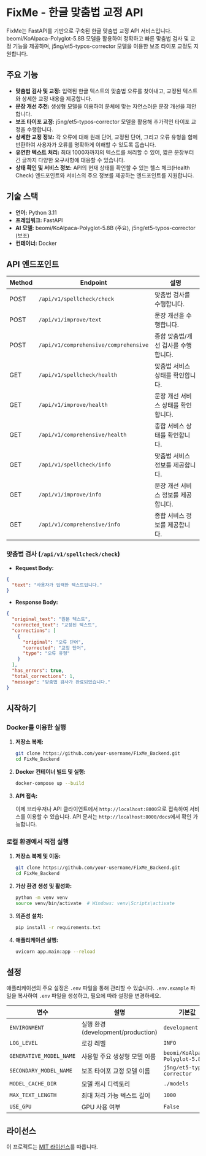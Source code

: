 # FixMe - 한글 맞춤법 교정 API

FixMe는 FastAPI를 기반으로 구축된 한글 맞춤법 교정 API 서비스입니다. beomi/KoAlpaca-Polyglot-5.8B 모델을 활용하여 정확하고 빠른 맞춤법 검사 및 교정 기능을 제공하며, j5ng/et5-typos-corrector 모델을 이용한 보조 타이포 교정도 지원합니다.

## 주요 기능

- **맞춤법 검사 및 교정:** 입력된 한글 텍스트의 맞춤법 오류를 찾아내고, 교정된 텍스트와 상세한 교정 내용을 제공합니다.
- **문장 개선 추천:** 생성형 모델을 이용하여 문체에 맞는 자연스러운 문장 개선을 제안합니다.
- **보조 타이포 교정:** j5ng/et5-typos-corrector 모델을 활용해 추가적인 타이포 교정을 수행합니다.
- **상세한 교정 정보:** 각 오류에 대해 원래 단어, 교정된 단어, 그리고 오류 유형을 함께 반환하여 사용자가 오류를 명확하게 이해할 수 있도록 돕습니다.
- **유연한 텍스트 처리:** 최대 1000자까지의 텍스트를 처리할 수 있어, 짧은 문장부터 긴 글까지 다양한 요구사항에 대응할 수 있습니다.
- **상태 확인 및 서비스 정보:** API의 현재 상태를 확인할 수 있는 헬스 체크(Health Check) 엔드포인트와 서비스의 주요 정보를 제공하는 엔드포인트를 지원합니다.

## 기술 스택

- **언어:** Python 3.11
- **프레임워크:** FastAPI
- **AI 모델:** beomi/KoAlpaca-Polyglot-5.8B (주요), j5ng/et5-typos-corrector (보조)
- **컨테이너:** Docker

## API 엔드포인트

| Method | Endpoint                             | 설명                            |
| ------ | ------------------------------------- | ------------------------------- |
| POST   | `/api/v1/spellcheck/check`            | 맞춤법 검사를 수행합니다.       |
| POST   | `/api/v1/improve/text`                | 문장 개선을 수행합니다.         |
| POST   | `/api/v1/comprehensive/comprehensive` | 종합 맞춤법/개선 검사를 수행합니다. |
| GET    | `/api/v1/spellcheck/health`           | 맞춤법 서비스 상태를 확인합니다. |
| GET    | `/api/v1/improve/health`              | 문장 개선 서비스 상태를 확인합니다. |
| GET    | `/api/v1/comprehensive/health`        | 종합 서비스 상태를 확인합니다. |
| GET    | `/api/v1/spellcheck/info`             | 맞춤법 서비스 정보를 제공합니다. |
| GET    | `/api/v1/improve/info`                | 문장 개선 서비스 정보를 제공합니다. |
| GET    | `/api/v1/comprehensive/info`          | 종합 서비스 정보를 제공합니다. |

### 맞춤법 검사 (`/api/v1/spellcheck/check`)

- **Request Body:**

```json
{
  "text": "사용자가 입력한 텍스트입니다."
}
```

- **Response Body:**

```json
{
  "original_text": "원본 텍스트",
  "corrected_text": "교정된 텍스트",
  "corrections": [
    {
      "original": "오류 단어",
      "corrected": "교정 단어",
      "type": "오류 유형"
    }
  ],
  "has_errors": true,
  "total_corrections": 1,
  "message": "맞춤법 검사가 완료되었습니다."
}
```

## 시작하기

### Docker를 이용한 실행

1.  **저장소 복제:**

    ```bash
    git clone https://github.com/your-username/FixMe_Backend.git
    cd FixMe_Backend
    ```

2.  **Docker 컨테이너 빌드 및 실행:**

    ```bash
    docker-compose up --build
    ```

3.  **API 접속:**

    이제 브라우저나 API 클라이언트에서 `http://localhost:8000`으로 접속하여 서비스를 이용할 수 있습니다. API 문서는 `http://localhost:8000/docs`에서 확인 가능합니다.

### 로컬 환경에서 직접 실행

1.  **저장소 복제 및 이동:**

    ```bash
    git clone https://github.com/your-username/FixMe_Backend.git
    cd FixMe_Backend
    ```

2.  **가상 환경 생성 및 활성화:**

    ```bash
    python -m venv venv
    source venv/bin/activate  # Windows: venv\Scripts\activate
    ```

3.  **의존성 설치:**

    ```bash
    pip install -r requirements.txt
    ```

4.  **애플리케이션 실행:**

    ```bash
    uvicorn app.main:app --reload
    ```

## 설정

애플리케이션의 주요 설정은 `.env` 파일을 통해 관리할 수 있습니다. `.env.example` 파일을 복사하여 `.env` 파일을 생성하고, 필요에 따라 설정을 변경하세요.

| 변수              | 설명                               | 기본값                  |
| ----------------- | ---------------------------------- | ----------------------- |
| `ENVIRONMENT`           | 실행 환경 (development/production) | `development`           |
| `LOG_LEVEL`             | 로깅 레벨                          | `INFO`                  |
| `GENERATIVE_MODEL_NAME` | 사용할 주요 생성형 모델 이름      | `beomi/KoAlpaca-Polyglot-5.8B` |
| `SECONDARY_MODEL_NAME`  | 보조 타이포 교정 모델 이름        | `j5ng/et5-typos-corrector` |
| `MODEL_CACHE_DIR`       | 모델 캐시 디렉토리                 | `./models`              |
| `MAX_TEXT_LENGTH`       | 최대 처리 가능 텍스트 길이         | `1000`                  |
| `USE_GPU`               | GPU 사용 여부                      | `False`                 |

## 라이선스

이 프로젝트는 [MIT 라이선스](LICENSE)를 따릅니다.